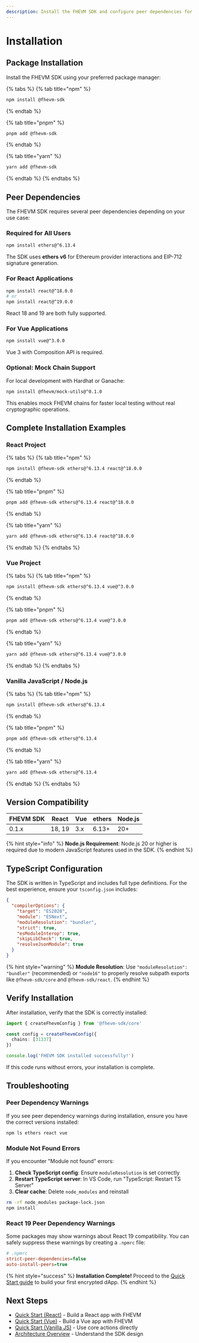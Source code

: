 ```yaml
---
description: Install the FHEVM SDK and configure peer dependencies for your framework.
---
```


# Installation

## Package Installation

Install the FHEVM SDK using your preferred package manager:

{% tabs %}
{% tab title="npm" %}
```bash
npm install @fhevm-sdk
```
{% endtab %}

{% tab title="pnpm" %}
```bash
pnpm add @fhevm-sdk
```
{% endtab %}

{% tab title="yarn" %}
```bash
yarn add @fhevm-sdk
```
{% endtab %}
{% endtabs %}

## Peer Dependencies

The FHEVM SDK requires several peer dependencies depending on your use case:

### Required for All Users

```bash
npm install ethers@^6.13.4
```

The SDK uses **ethers v6** for Ethereum provider interactions and EIP-712 signature generation.

### For React Applications

```bash
npm install react@^18.0.0
# or
npm install react@^19.0.0
```

React 18 and 19 are both fully supported.

### For Vue Applications

```bash
npm install vue@^3.0.0
```

Vue 3 with Composition API is required.

### Optional: Mock Chain Support

For local development with Hardhat or Ganache:

```bash
npm install @fhevm/mock-utils@^0.1.0
```

This enables mock FHEVM chains for faster local testing without real cryptographic operations.

## Complete Installation Examples

### React Project

{% tabs %}
{% tab title="npm" %}
```bash
npm install @fhevm-sdk ethers@^6.13.4 react@^18.0.0
```
{% endtab %}

{% tab title="pnpm" %}
```bash
pnpm add @fhevm-sdk ethers@^6.13.4 react@^18.0.0
```
{% endtab %}

{% tab title="yarn" %}
```bash
yarn add @fhevm-sdk ethers@^6.13.4 react@^18.0.0
```
{% endtab %}
{% endtabs %}

### Vue Project

{% tabs %}
{% tab title="npm" %}
```bash
npm install @fhevm-sdk ethers@^6.13.4 vue@^3.0.0
```
{% endtab %}

{% tab title="pnpm" %}
```bash
pnpm add @fhevm-sdk ethers@^6.13.4 vue@^3.0.0
```
{% endtab %}

{% tab title="yarn" %}
```bash
yarn add @fhevm-sdk ethers@^6.13.4 vue@^3.0.0
```
{% endtab %}
{% endtabs %}

### Vanilla JavaScript / Node.js

{% tabs %}
{% tab title="npm" %}
```bash
npm install @fhevm-sdk ethers@^6.13.4
```
{% endtab %}

{% tab title="pnpm" %}
```bash
pnpm add @fhevm-sdk ethers@^6.13.4
```
{% endtab %}

{% tab title="yarn" %}
```bash
yarn add @fhevm-sdk ethers@^6.13.4
```
{% endtab %}
{% endtabs %}

## Version Compatibility

| FHEVM SDK | React | Vue | ethers | Node.js |
|-----------|-------|-----|--------|---------|
| 0.1.x     | 18, 19 | 3.x | 6.13+ | 20+ |

{% hint style="info" %}
**Node.js Requirement**: Node.js 20 or higher is required due to modern JavaScript features used in the SDK.
{% endhint %}

## TypeScript Configuration

The SDK is written in TypeScript and includes full type definitions. For the best experience, ensure your `tsconfig.json` includes:

```json
{
  "compilerOptions": {
    "target": "ES2020",
    "module": "ESNext",
    "moduleResolution": "bundler",
    "strict": true,
    "esModuleInterop": true,
    "skipLibCheck": true,
    "resolveJsonModule": true
  }
}
```

{% hint style="warning" %}
**Module Resolution**: Use `"moduleResolution": "bundler"` (recommended) or `"node16"` to properly resolve subpath exports like `@fhevm-sdk/core` and `@fhevm-sdk/react`.
{% endhint %}

## Verify Installation

After installation, verify that the SDK is correctly installed:

```typescript
import { createFhevmConfig } from '@fhevm-sdk/core'

const config = createFhevmConfig({
  chains: [31337]
})

console.log('FHEVM SDK installed successfully!')
```

If this code runs without errors, your installation is complete.

## Troubleshooting

### Peer Dependency Warnings

If you see peer dependency warnings during installation, ensure you have the correct versions installed:

```bash
npm ls ethers react vue
```

### Module Not Found Errors

If you encounter "Module not found" errors:

1. **Check TypeScript config**: Ensure `moduleResolution` is set correctly
2. **Restart TypeScript server**: In VS Code, run "TypeScript: Restart TS Server"
3. **Clear cache**: Delete `node_modules` and reinstall

```bash
rm -rf node_modules package-lock.json
npm install
```

### React 19 Peer Dependency Warnings

Some packages may show warnings about React 19 compatibility. You can safely suppress these warnings by creating a `.npmrc` file:

```ini
# .npmrc
strict-peer-dependencies=false
auto-install-peers=true
```

{% hint style="success" %}
**Installation Complete!** Proceed to the [Quick Start guide](quick-start-react.md) to build your first encrypted dApp.
{% endhint %}

## Next Steps

- [Quick Start (React)](quick-start-react.md) - Build a React app with FHEVM
- [Quick Start (Vue)](quick-start-vue.md) - Build a Vue app with FHEVM
- [Quick Start (Vanilla JS)](quick-start-vanilla.md) - Use core actions directly
- [Architecture Overview](architecture-overview.md) - Understand the SDK design

